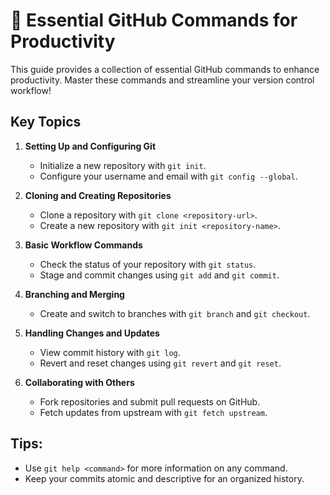 # 🔧 Essential GitHub Commands for Productivity

This guide provides a collection of essential GitHub commands to enhance productivity. Master these commands and streamline your version control workflow!

## Key Topics

1. **Setting Up and Configuring Git**
   - Initialize a new repository with `git init`.
   - Configure your username and email with `git config --global`.

2. **Cloning and Creating Repositories**
   - Clone a repository with `git clone <repository-url>`.
   - Create a new repository with `git init <repository-name>`.

3. **Basic Workflow Commands**
   - Check the status of your repository with `git status`.
   - Stage and commit changes using `git add` and `git commit`.

4. **Branching and Merging**
   - Create and switch to branches with `git branch` and `git checkout`.

5. **Handling Changes and Updates**
   - View commit history with `git log`.
   - Revert and reset changes using `git revert` and `git reset`.

6. **Collaborating with Others**
   - Fork repositories and submit pull requests on GitHub.
   - Fetch updates from upstream with `git fetch upstream`.

## Tips:
- Use `git help <command>` for more information on any command.
- Keep your commits atomic and descriptive for an organized history.
